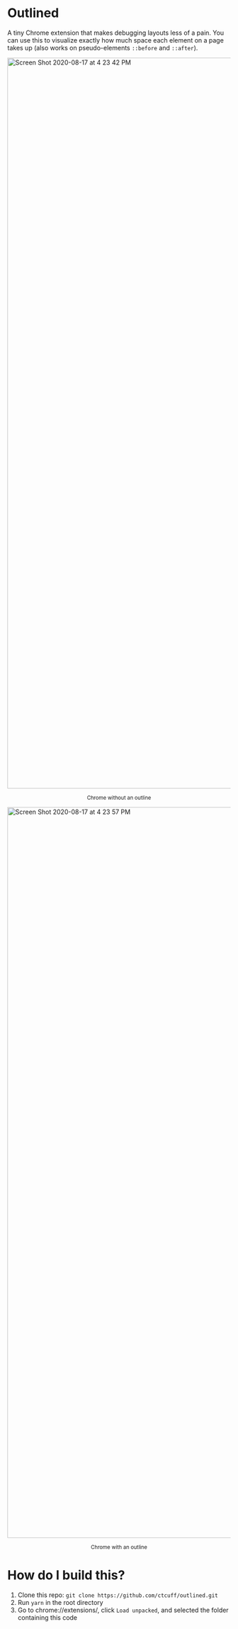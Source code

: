 # Outlined
A tiny Chrome extension that makes debugging layouts less of a pain. You can use this to visualize exactly how much space each element on a page takes up (also works on pseudo-elements `::before` and `::after`).

<img width="1648" alt="Screen Shot 2020-08-17 at 4 23 42 PM" src="https://user-images.githubusercontent.com/7400747/90441183-83e16080-e0a6-11ea-948e-9ad498f54bcd.png"><p align="center"><sub>Chrome without an outline</sub></p>
<img width="1648" alt="Screen Shot 2020-08-17 at 4 23 57 PM" src="https://user-images.githubusercontent.com/7400747/90441353-cd31b000-e0a6-11ea-840b-bf21f16d06a4.png"><p align="center"><sub>Chrome with an outline</sub></p>

# How do I build this?
1. Clone this repo: `git clone https://github.com/ctcuff/outlined.git`
2. Run `yarn` in the root directory
3. Go to chrome://extensions/, click `Load unpacked`, and selected the folder containing this code
